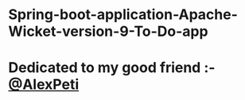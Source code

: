 # Spring-boot-application-Apache-Wicket-version-9-To-Do-app
# Dedicated to my good friend :- [@AlexPeti](https://www.github.com/AlexPeti)


